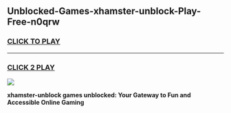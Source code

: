 
## Unblocked-Games-xhamster-unblock-Play-Free-n0qrw
<h3>
<a href="https://premium76.site?title=xhamster-unblock&ref=20M">CLICK TO PLAY</a></h3>
<hr>

<h3>
<a href="https://premium76.site?title=xhamster-unblock&ref=20M">CLICK 2 PLAY</a>
  
</h3>

<a href="https://premium76.site?title=xhamster-unblock&ref=19M"><img src="https://clearcache.store/games.png"></a>


**xhamster-unblock games unblocked: Your Gateway to Fun and Accessible Online Gaming**
